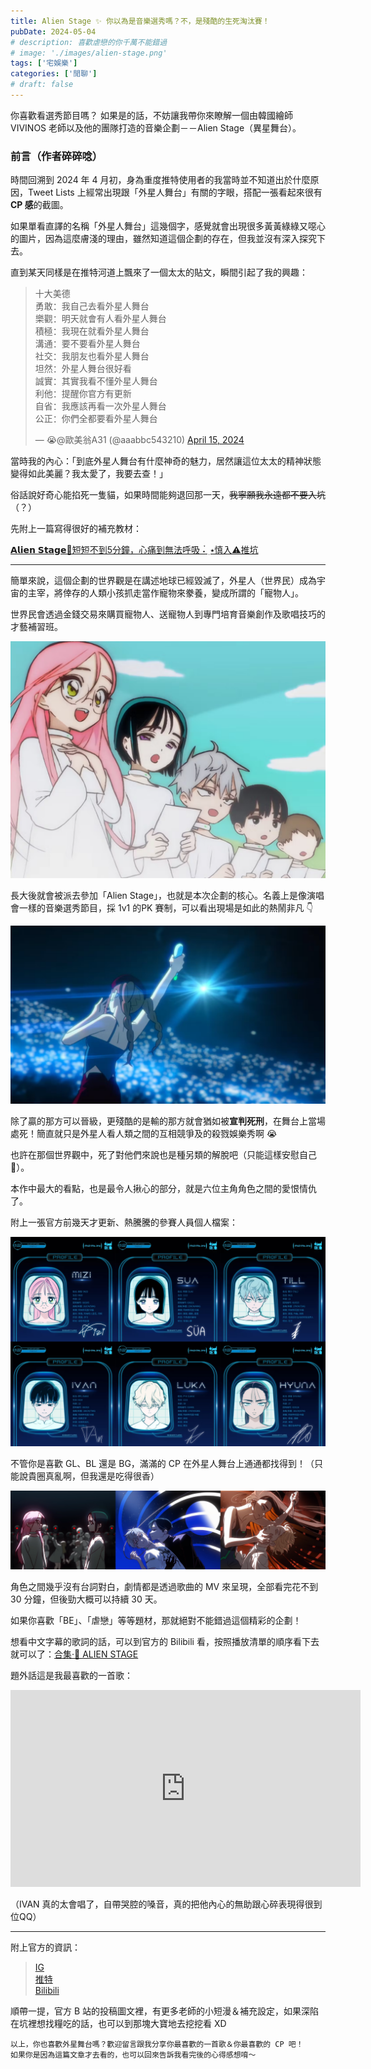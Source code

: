 ```yaml
---
title: Alien Stage ✨ 你以為是音樂選秀嗎？不，是殘酷的生死淘汰賽！
pubDate: 2024-05-04
# description: 喜歡虐戀的你千萬不能錯過
# image: './images/alien-stage.png'
tags: ['宅娛樂']
categories: ['閒聊']
# draft: false
---
```


你喜歡看選秀節目嗎？ 如果是的話，不妨讓我帶你來瞭解一個由韓國繪師 VIVINOS 老師以及他的團隊打造的音樂企劃－－Alien Stage（異星舞台）。

### 前言（作者碎碎唸）

時間回溯到 2024 年 4 月初，身為重度推特使用者的我當時並不知道出於什麼原因，Tweet Lists 上經常出現跟「外星人舞台」有關的字眼，搭配一張看起來很有 **CP 感**的截圖。

如果單看直譯的名稱「外星人舞台」這幾個字，感覺就會出現很多黃黃綠綠又噁心的圖片，因為這麼膚淺的理由，雖然知道這個企劃的存在，但我並沒有深入探究下去。

直到某天同樣是在推特河道上飄來了一個太太的貼文，瞬間引起了我的興趣：

<blockquote class="twitter-tweet"><p lang="zh" dir="ltr">十大美德<br>勇敢：我自己去看外星人舞台<br>樂觀：明天就會有人看外星人舞台<br>積極：我現在就看外星人舞台<br>溝通：要不要看外星人舞台<br>社交：我朋友也看外星人舞台<br>坦然：外星人舞台很好看<br>誠實：其實我看不懂外星人舞台<br>利他：提醒你官方有更新<br>自省：我應該再看一次外星人舞台<br>公正：你們全都要看外星人舞台</p>&mdash; 😭@歐美翁A31 (@aaabbc543210) <a href="https://twitter.com/aaabbc543210/status/1779728525429555307?ref_src=twsrc%5Etfw">April 15, 2024</a></blockquote> <script async src="https://platform.twitter.com/widgets.js" charset="utf-8"></script>

當時我的內心：「到底外星人舞台有什麼神奇的魅力，居然讓這位太太的精神狀態變得如此美麗？我太愛了，我要去查！」

俗話說好奇心能掐死一隻貓，如果時間能夠退回那一天，<s>我寧願我永遠都不要入坑</s>（？）

先附上一篇寫得很好的補充教材：

[𝗔𝗹𝗶𝗲𝗻 𝗦𝘁𝗮𝗴𝗲🌠短短不到5分鐘，心痛到無法呼吸 ˖๋ ࣭ ⭑慎入⚠️推坑](https://www.dcard.tw/f/acg/p/255254687)

---

簡單來說，這個企劃的世界觀是在講述地球已經毀滅了，外星人（世界民）成為宇宙的主宰，將倖存的人類小孩抓走當作寵物來豢養，變成所謂的「寵物人」。

世界民會透過金錢交易來購買寵物人、送寵物人到專門培育音樂創作及歌唱技巧的才藝補習班。

![image](./alien-stage-1.png)

長大後就會被派去參加「Alien Stage」，也就是本次企劃的核心。名義上是像演唱會一樣的音樂選秀節目，採 1v1 的PK 賽制，可以看出現場是如此的熱鬧非凡 👇

![image](./alien-stage-2.png)

除了贏的那方可以晉級，更殘酷的是輸的那方就會猶如被**宣判死刑**，在舞台上當場處死！簡直就只是外星人看人類之間的互相競爭及的殺戮娛樂秀啊 😭

也許在那個世界觀中，死了對他們來說也是種另類的解脫吧（只能這樣安慰自己 🥲）。

本作中最大的看點，也是最令人揪心的部分，就是六位主角角色之間的愛恨情仇了。

附上一張官方前幾天才更新、熱騰騰的參賽人員個人檔案：

![image](./alien-stage-3.png)

不管你是喜歡 GL、BL 還是 BG，滿滿的 CP 在外星人舞台上通通都找得到！（只能說貴圈真亂啊，但我還是吃得很香）

![image](./alien-stage-4.png)

角色之間幾乎沒有台詞對白，劇情都是透過歌曲的 MV 來呈現，全部看完花不到 30 分鐘，但後勁大概可以持續 30 天。

如果你喜歡「BE」、「虐戀」等等題材，那就絕對不能錯過這個精彩的企劃！

想看中文字幕的歌詞的話，可以到官方的 Bilibili 看，按照播放清單的順序看下去就可以了：[合集·🌠 ALIEN STAGE](https://www.bilibili.com/video/BV1ag4y1W78U/?spm_id_from=333.999.section.playall)

題外話這是我最喜歡的一首歌：

<iframe width="560" height="315" src="https://www.youtube.com/embed/2cFnfD4iZzM?si=RT15FMZgH9zP3JlZ" title="YouTube video player" frameborder="0" allow="accelerometer; autoplay; clipboard-write; encrypted-media; gyroscope; picture-in-picture; web-share" referrerpolicy="strict-origin-when-cross-origin" allowfullscreen></iframe>

（IVAN 真的太會唱了，自帶哭腔的嗓音，真的把他內心的無助跟心碎表現得很到位QQ）

---

附上官方的資訊：

> [IG](https://www.instagram.com/vivinos__?igsh=MWwycHpjZjc2aTJuaw%3D%3D) <br>
> [推特](https://twitter.com/official_alnst?s=21&t=GacOwyspajom3oC_273nOQ) <br>
> [Bilibili](https://space.bilibili.com/1816400749?spm_id_from=333.337.search-card.all.click)

順帶一提，官方 B 站的投稿圖文裡，有更多老師的小短漫＆補充設定，如果深陷在坑裡想找糧吃的話，也可以到那塊大寶地去挖挖看 XD

```plaintext
以上，你也喜歡外星舞台嗎？歡迎留言跟我分享你最喜歡的一首歌＆你最喜歡的 CP 吧！
如果你是因為這篇文章才去看的，也可以回來告訴我看完後的心得感想唷～
```